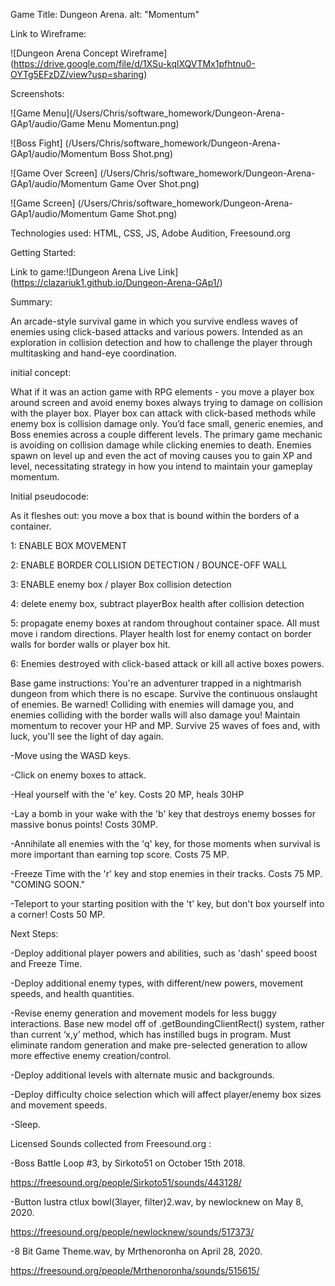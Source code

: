 Game Title: Dungeon Arena. alt: "Momentum"



Link to Wireframe:



![Dungeon Arena Concept Wireframe] (https://drive.google.com/file/d/1XSu-kqlXQVTMx1pfhtnu0-OYTg5EFzDZ/view?usp=sharing)



Screenshots:

![Game Menu](/Users/Chris/software_homework/Dungeon-Arena-GAp1/audio/Game Menu Momentun.png)

![Boss Fight] (/Users/Chris/software_homework/Dungeon-Arena-GAp1/audio/Momentum Boss Shot.png)

![Game Over Screen] (/Users/Chris/software_homework/Dungeon-Arena-GAp1/audio/Momentum Game Over Shot.png)

![Game Screen] (/Users/Chris/software_homework/Dungeon-Arena-GAp1/audio/Momentum Game Shot.png)

Technologies used: HTML, CSS, JS, Adobe Audition, Freesound.org



Getting Started:



Link to game:![Dungeon Arena Live Link] (https://clazariuk1.github.io/Dungeon-Arena-GAp1/)



Summary:



An arcade-style survival game in which you survive endless waves of enemies using click-based attacks and various powers. Intended as an exploration in collision detection and how to challenge the player through multitasking and hand-eye coordination.



initial concept:



What if it was an action game with RPG elements - you move a player box around screen and avoid enemy boxes always trying to damage on collision with the player box. Player box can attack with click-based methods while enemy box is collision damage only. You’d face small, generic enemies, and Boss enemies across a couple different levels. The primary game mechanic is avoiding on collision damage while clicking enemies to death. Enemies spawn on level up and even the act of moving causes you to gain XP and level, necessitating strategy in how you intend to maintain your gameplay momentum.



Initial pseudocode:



As it fleshes out: you move a box that is bound within the borders of a container.

1: ENABLE BOX MOVEMENT

2: ENABLE BORDER COLLISION DETECTION / BOUNCE-OFF WALL

3: ENABLE enemy box / player Box collision detection

4: delete enemy box, subtract playerBox health after collision detection

5: propagate enemy boxes at random throughout container space. All must move i random directions. Player health lost for enemy contact on border walls for border walls or player box hit.

6: Enemies destroyed with click-based attack or kill all active boxes powers.





Base game instructions:
    You're an adventurer trapped in a nightmarish dungeon from which there is no escape. Survive the continuous onslaught of enemies. Be warned! Colliding with enemies will damage you, and enemies colliding with the border walls will also damage you! Maintain momentum to recover your HP and MP. Survive 25 waves of foes and, with luck, you'll see the light of day again.

-Move using the WASD keys.

-Click on enemy boxes to attack.

-Heal yourself with the 'e' key. Costs 20 MP, heals 30HP

-Lay a bomb in your wake with the 'b' key that destroys enemy bosses for massive bonus points! Costs 30MP.

-Annihilate all enemies with the 'q' key, for those moments when survival is more important than earning top score. Costs 75 MP.

-Freeze Time with the 'r' key and stop enemies in their tracks. Costs 75 MP. "COMING SOON."

-Teleport to your starting position with the 't' key, but don't box yourself into a corner! Costs 50 MP.

Next Steps:

-Deploy additional player powers and abilities, such as 'dash' speed boost and Freeze Time.

-Deploy additional enemy types, with different/new powers, movement speeds, and health quantities.

-Revise enemy generation and movement models for less buggy interactions. Base new model off of .getBoundingClientRect() system, rather than current ‘x,y’ method, which has instilled bugs in program. Must eliminate random generation and make pre-selected generation to allow more effective enemy creation/control.

-Deploy additional levels with alternate music and backgrounds.

-Deploy difficulty choice selection which will affect player/enemy box sizes and movement speeds.

-Sleep.



Licensed Sounds collected from Freesound.org :



-Boss Battle Loop #3, by Sirkoto51 on October 15th 2018.

https://freesound.org/people/Sirkoto51/sounds/443128/



-Button lustra ctlux bowl(3layer, filter)2.wav, by newlocknew on May 8, 2020.

https://freesound.org/people/newlocknew/sounds/517373/



-8 Bit Game Theme.wav, by Mrthenoronha on April 28, 2020.

https://freesound.org/people/Mrthenoronha/sounds/515615/
